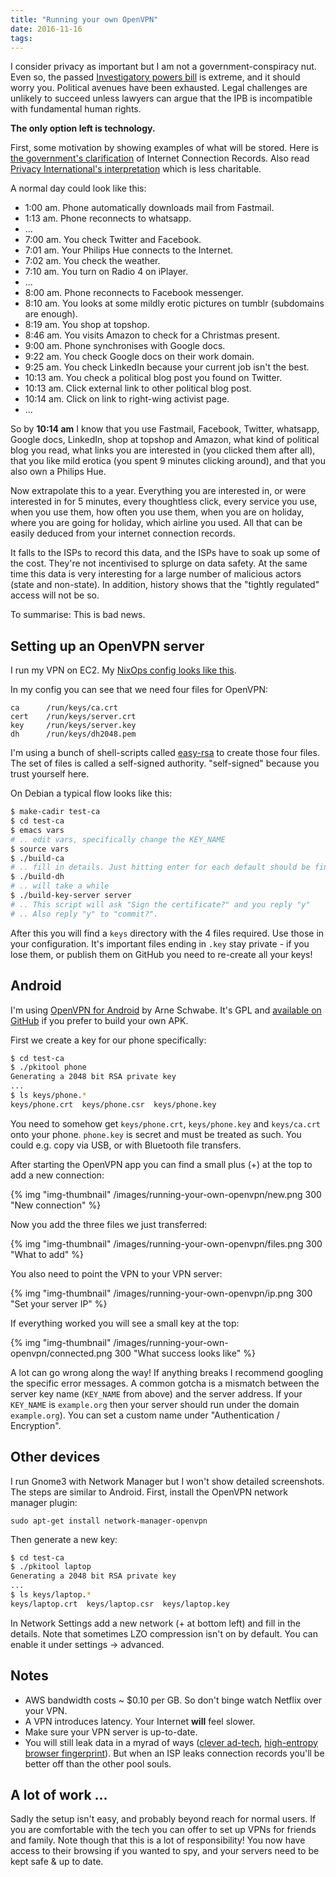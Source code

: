 ```yaml
---
title: "Running your own OpenVPN"
date: 2016-11-16
tags:
---
```


I consider privacy as important but I am not a government-conspiracy nut. Even so, the passed [Investigatory powers bill](https://en.wikipedia.org/wiki/Investigatory_Powers_Bill) is extreme, and it should worry you. Political avenues have been exhausted. Legal challenges are unlikely to succeed unless lawyers can argue that the IPB is incompatible with fundamental human rights.

**The only option left is technology.**

First, some motivation by showing examples of what will be stored. Here is [the government's clarification](https://www.gov.uk/government/uploads/system/uploads/attachment_data/file/473745/Factsheet-Internet_Connection_Records.pdf) of Internet Connection Records. Also read [Privacy International's interpretation](https://medium.com/@privacyint/the-database-of-you-2b4347ad74e3) which is less charitable.

A normal day could look like this:

*  1:00 am. Phone automatically downloads mail from Fastmail.
*  1:13 am. Phone reconnects to whatsapp.
* ...
*  7:00 am. You check Twitter and Facebook.
*  7:01 am. Your Philips Hue connects to the Internet.
*  7:02 am. You check the weather.
*  7:10 am. You turn on Radio 4 on iPlayer.
* ...
*  8:00 am. Phone reconnects to Facebook messenger.
*  8:10 am. You looks at some mildly erotic pictures on tumblr (subdomains are enough).
*  8:19 am. You shop at topshop.
*  8:46 am. You visits Amazon to check for a Christmas present.
*  9:00 am. Phone synchronises with Google docs.
*  9:22 am. You check Google docs on their work domain.
*  9:25 am. You check LinkedIn because your current job isn't the best.
* 10:13 am. You check a political blog post you found on Twitter.
* 10:13 am. Click external link to other political blog post.
* 10:14 am. Click on link to right-wing activist page.
* ...

So by **10:14 am** I know that you use Fastmail, Facebook, Twitter, whatsapp, Google docs, LinkedIn, shop at topshop and Amazon, what kind of political blog you read, what links you are interested in (you clicked them after all), that you like mild erotica (you spent 9 minutes clicking around), and that you also own a Philips Hue.

Now extrapolate this to a year. Everything you are interested in, or were interested in for 5 minutes, every thoughtless click, every service you use, when you use them, how often you use them, when you are on holiday, where you are going for holiday, which airline you used. All that can be easily deduced from your internet connection records.

It falls to the ISPs to record this data, and the ISPs have to soak up some of the cost. They're not incentivised to splurge on data safety. At the same time this data is very interesting for a large number of malicious actors (state and non-state). In addition, history shows that the "tightly regulated" access will not be so.

To summarise: This is bad news.

## Setting up an OpenVPN server

I run my VPN on EC2. My [NixOps config looks like this](https://github.com/teh/blog/blob/master/aws.nix).

In my config you can see that we need four files for OpenVPN:

```text
ca      /run/keys/ca.crt
cert    /run/keys/server.crt
key     /run/keys/server.key
dh      /run/keys/dh2048.pem
```


I'm using a bunch of shell-scripts called [easy-rsa](https://openvpn.net/index.php/open-source/documentation/miscellaneous/77-rsa-key-management.html) to create those four files. The set of files is called a self-signed authority. "self-signed" because you trust yourself here.

On Debian a typical flow looks like this:

```bash
$ make-cadir test-ca
$ cd test-ca
$ emacs vars
# .. edit vars, specifically change the KEY_NAME
$ source vars
$ ./build-ca
# .. fill in details. Just hitting enter for each default should be fine.
$ ./build-dh
# .. will take a while
$ ./build-key-server server
# .. This script will ask "Sign the certificate?" and you reply "y"
# .. Also reply "y" to "commit?".
```

After this you will find a `keys` directory with the 4 files required. Use those in your configuration. It's important files ending in `.key` stay private - if you lose them, or publish them on GitHub you need to re-create all your keys!

## Android

I'm using [OpenVPN for Android](https://play.google.com/store/apps/details?id=de.blinkt.openvpn&hl=en) by Arne Schwabe. It's GPL and [available on GitHub](https://github.com/schwabe/ics-openvpn) if you prefer to build your own APK.

First we create a key for our phone specifically:

```bash
$ cd test-ca
$ ./pkitool phone
Generating a 2048 bit RSA private key
...
$ ls keys/phone.*
keys/phone.crt  keys/phone.csr  keys/phone.key
```

You need to somehow get `keys/phone.crt`, `keys/phone.key` and `keys/ca.crt` onto your phone. `phone.key` is secret and must be treated as such. You could e.g. copy via USB, or with Bluetooth file transfers.

After starting the OpenVPN app you can find a small plus (+) at the top to add a new connection:

{% img "img-thumbnail" /images/running-your-own-openvpn/new.png 300 "New connection" %}

Now you add the three files we just transferred:

{% img "img-thumbnail" /images/running-your-own-openvpn/files.png 300 "What to add" %}

You also need to point the VPN to your VPN server:

{% img "img-thumbnail" /images/running-your-own-openvpn/ip.png 300 "Set your server IP" %}

If everything worked you will see a small key at the top:

{% img "img-thumbnail" /images/running-your-own-openvpn/connected.png 300 "What success looks like" %}

A lot can go wrong along the way! If anything breaks I recommend googling the specific error messages. A common gotcha is a mismatch between the server key name (`KEY_NAME` from above) and the server address. If your `KEY_NAME` is `example.org` then your server should run under the domain `example.org`). You can set a custom name under "Authentication / Encryption".


## Other devices

I run Gnome3 with Network Manager but I won't show detailed screenshots. The steps are similar to Android. First, install the OpenVPN network manager plugin:

```
sudo apt-get install network-manager-openvpn
```

Then generate a new key:

```bash
$ cd test-ca
$ ./pkitool laptop
Generating a 2048 bit RSA private key
...
$ ls keys/laptop.*
keys/laptop.crt  keys/laptop.csr  keys/laptop.key
```

In Network Settings add a new network (+ at bottom left) and fill in the details. Note that sometimes LZO compression isn't on by default. You can enable it under settings -> advanced.

## Notes

* AWS bandwidth costs ~ $0.10 per GB. So don't binge watch Netflix over your VPN.
* A VPN introduces latency. Your Internet **will** feel slower.
* Make sure your VPN server is up-to-date.
* You will still leak data in a myrad of ways ([clever ad-tech](http://qz.com/634294/a-short-guide-to-supercookies-whether-youre-being-tracked-and-how-to-opt-out/), [high-entropy browser fingerprint](https://panopticlick.eff.org/)). But when an ISP leaks connection records you'll be better off than the other pool souls.

## A lot of work ...

Sadly the setup isn't easy, and probably beyond reach for normal users. If you are comfortable with the tech you can offer to set up VPNs for friends and family. Note though that this is a lot of responsibility! You now have access to their browsing if you wanted to spy, and your servers need to be kept safe & up to date.
